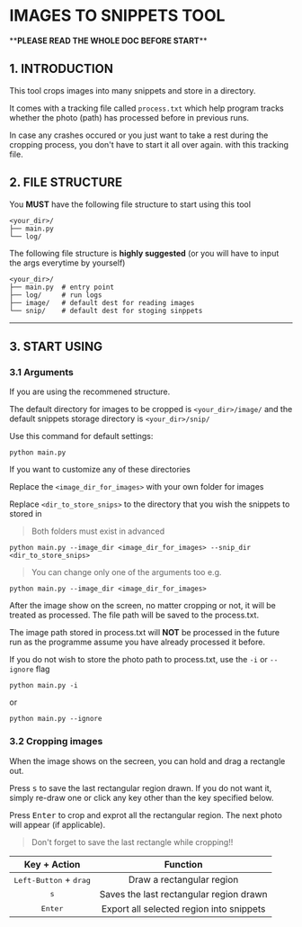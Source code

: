 # IMAGES TO SNIPPETS TOOL
\*\***PLEASE READ THE WHOLE DOC BEFORE START**\*\*
## 1. INTRODUCTION
This tool crops images into many snippets and store in a directory.

It comes with a tracking file called ```process.txt``` which help program tracks whether the photo (path) has processed before in previous runs.

In case any crashes occured or you just want to take a rest during the cropping process, you don't have to start it all over again. with this tracking file.

## 2. __FILE STRUCTURE__
You __MUST__ have the following file structure to start using this tool

```
<your_dir>/
├── main.py
└── log/
```
The following file structure is __highly suggested__ (or you will have to input the args everytime by yourself)
```
<your_dir>/
├── main.py  # entry point
├── log/     # run logs
├── image/   # default dest for reading images
└── snip/    # default dest for stoging sinppets
```
---

## 3. __START USING__

### 3.1 Arguments

If you are using the recommened structure. 

The default directory for images to be cropped is ```<your_dir>/image/``` and the default snippets storage directory is ```<your_dir>/snip/``` 

Use this command for default settings:
```
python main.py
```
If you want to customize any of these directories

Replace the ```<image_dir_for_images>``` with your own folder for images

Replace ```<dir_to_store_snips>``` to the directory that you wish the snippets to stored in

> Both folders must exist in advanced

```
python main.py --image_dir <image_dir_for_images> --snip_dir <dir_to_store_snips>
```
>You can change only one of the arguments too e.g.
```
python main.py --image_dir <image_dir_for_images>
```

After the image show on the screen, no matter cropping or not, it will be treated as processed. The file path will be saved to the process.txt.

The image path stored in process.txt will **NOT** be processed in the future run as the programme assume you have already processed it before.

If you do not wish to store the photo path to process.txt, use the ```-i``` or ```--ignore``` flag

```
python main.py -i
```
or
```
python main.py --ignore
```

### 3.2 Cropping images

When the image shows on the secreen, you can hold and drag a rectangle out.

Press <kbd>s</kbd> to save the last rectangular region drawn.
If you do not want it, simply re-draw one or click any key other than the key specified below.

Press <kbd>Enter</kbd> to crop and exprot all the rectangular region. The next photo will appear (if applicable).

> Don't forget to save the last rectangle while cropping!!

| Key + Action| Function|
|:----:|:----:|
|<kbd>Left-Button</kbd> + <kbd>drag</kbd>|Draw a rectangular region|
|<kbd>s</kbd>|Saves the last rectangular region drawn|
|<kbd>Enter</kbd>|Export all selected region into snippets|

